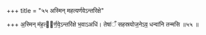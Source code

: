+++
title = "५५ अस्मिन् महत्यर्णवेऽन्तरिक्षे"

+++
अ॒स्मिन् म॑ह॒त्य᳖र्ण॒वे᳕ऽन्तरि॑क्षे भ॒वाऽअधि॑। तेषा॑ँ सहस्रयोज॒नेऽव॒ धन्वा॑नि तन्मसि ॥५५ ॥